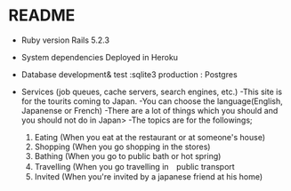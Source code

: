 # README

* Ruby version
  Rails 5.2.3
  
* System dependencies
  Deployed in Heroku

* Database 
  development& test :sqlite3
  production : Postgres

* Services (job queues, cache servers, search engines, etc.)
  -This site is for the tourits coming to Japan.
  -You can choose the language(English, Japanense or French)
  -There are a lot of things which you should and you should not do in Japan>
  -The topics are for the followings;
  1. Eating (When you eat at the restaurant or at someone's house)
  2. Shopping (When you go shopping in the stores)
  3. Bathing (When you go to public bath or hot spring)
  4. Travelling (When you go travelling in　public transport
  5. Invited (When you're invited by a japanese friend at his home)
  
